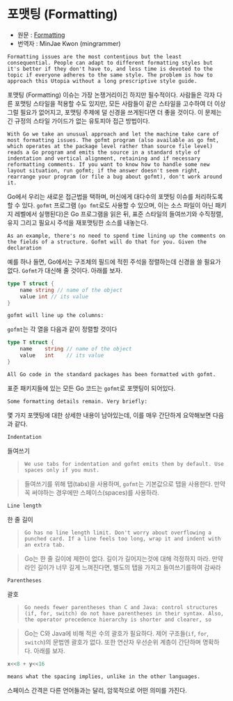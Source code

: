 # 포맷팅 (Formatting)
* 원문 : [Formatting](https://golang.org/doc/effective_go.html#formatting)
* 번역자 : MinJae Kwon (mingrammer)

`Formatting issues are the most contentious but the least consequential. People can adapt to different formatting styles but it's better if they don't have to, and less time is devoted to the topic if everyone adheres to the same style. The problem is how to approach this Utopia without a long prescriptive style guide.`

포맷팅 (Formatting) 이슈는 가장 논쟁거리이긴 하지만 필수적이다. 사람들은 각자 다른 포맷팅 스타일을 적용할 수도 있지만, 모든 사람들이 같은 스타일을 고수하여 더 이상 그럴 필요가 없어지고, 포맷팅 주제에 덜 신경을 쓰게된다면 더 좋을 것이다. 이 문제는 긴 규정의 스타일 가이드가 없는 유토피아 접근 방법이다.

`With Go we take an unusual approach and let the machine take care of most formatting issues. The gofmt program (also available as go fmt, which operates at the package level rather than source file level) reads a Go program and emits the source in a standard style of indentation and vertical alignment, retaining and if necessary reformatting comments. If you want to know how to handle some new layout situation, run gofmt; if the answer doesn't seem right, rearrange your program (or file a bug about gofmt), don't work around it.`

Go에서 우리는 새로운 접근법을 택하며, 머신에게 대다수의 포맷팅 이슈를 처리하도록 할 수 있다. `gofmt` 프로그램 (`go fmt`로도 사용할 수 있으며, 이는 소스 파일이 아닌 패키지 레벨에서 실행된다)은 Go 프로그램을 읽은 뒤, 표준 스타일의 들여쓰기와 수직정렬, 유지 그리고 필요시 주석을 재포맷팅한 소스를 내놓는다.

`As an example, there's no need to spend time lining up the comments on the fields of a structure. Gofmt will do that for you. Given the declaration`

예를 하나 들면, Go에서는 구조체의 필드에 적힌 주석을 정렬하는데 신경을 쓸 필요가 없다. `Gofmt`가 대신해 줄 것이다. 아래를 보자.

```go
type T struct {
    name string // name of the object
    value int // its value
}
```

`gofmt will line up the columns:`

`gofmt`는 각 열을 다음과 같이 정렬할 것이다

```go
type T struct {
    name    string // name of the object
    value   int    // its value
}
```

`All Go code in the standard packages has been formatted with gofmt.`

표준 패키지들에 있는 모든 Go 코드는 `gofmt`로 포맷팅이 되어있다.

`Some formatting details remain. Very briefly:`

몇 가지 포맷팅에 대한 상세한 내용이 남아있는데, 이를 매우 간단하게 요악해보면 다음과 같다.

`Indentation`

들여쓰기

> `We use tabs for indentation and gofmt emits them by default. Use spaces only if you must.`

> 들여쓰기를 위해 탭(tabs)을 사용하며, `gofmt`는 기본값으로 탭을 사용한다. 만약 꼭 써야하는 경우에만 스페이스(spaces)를 사용하라.

`Line length`

한 줄 길이

> `Go has no line length limit. Don't worry about overflowing a punched card. If a line feels too long, wrap it and indent with an extra tab.`

> Go는 한 줄 길이에 제한이 없다. 길이가 길어지는것에 대해 걱정하지 마라. 만약 라인 길이가 너무 길게 느껴진다면, 별도의 탭을 가지고 들여쓰기를하여 감싸라

`Parentheses`

괄호

> `Go needs fewer parentheses than C and Java: control structures (if, for, switch) do not have parentheses in their syntax. Also, the operator precedence hierarchy is shorter and clearer, so`

> Go는 C와 Java에 비해 적은 수의 괄호가 필요하다. 제어 구조들(`if`, `for`, `switch`)의 문법엔 괄호가 없다. 또한 연산자 우선순위 계층이 간단하며 명확하다. 아래를 보자.

```go
x<<8 + y<<16
```

`means what the spacing implies, unlike in the other languages.`

스페이스 간격은 다른 언어들과는 달리, 암묵적으로 어떤 의미를 가진다. 

